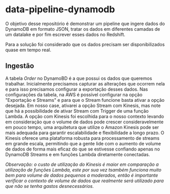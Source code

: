 # data-pipeline-dynamodb

O objetivo desse repositório é demonstrar um pipeline que ingere dados do DynamoDB em formato JSON, tratar os dados em diferentes camadas de um datalake e por fim escrever esses dados no Redshift.

Para a solução foi considerado que os dados precisam ser disponibilizados quase em tempo real.

<h2>Ingestão</h2>

A tabela *Order* no DynamoBD é a que possui os dados que queremos trabalhar. Inicialmente precisamos capturar as alterações que ocorrem nela e para isso precisamos configurar a exportação desses dados. Nas configurações da tabela, na AWS é possível configurar na opção "Exportação e Streams" e para que o Stream funcione basta ativar a opção desejada. Em nosso case, ativarei a opção Stream com Kinesis, mas note que há a possibilidade de ativar Stream com Trigger de uma função Lambda. A opção com Kinesis foi escolhida para o nosso contexto levando em consideração que o volume de dados pode crescer consideravelmente em pouco tempo, uma arquitetura que utilize o Amazon Kinesis pode ser mais adequada para garantir escalabilidade e flexibilidade a longo prazo. O Kinesis oferece uma plataforma robusta para processamento de streams em grande escala, permitindo que a gente lide com o aumento de volume de dados de forma mais eficaz do que se estivesse confiando apenas no DynamoDB Streams e em funções Lambda diretamente conectadas.

*Observação: o custo de utilização do Kinesis é maior em comparação a utilização de funções Lambda, este por sua vez tsambém funciona muito bem para volume de dados pequenos a moderados, então é importante verificar o contexto de volume de dados que realmente será utilizado para que não se tenha gastos desnecessários.*




